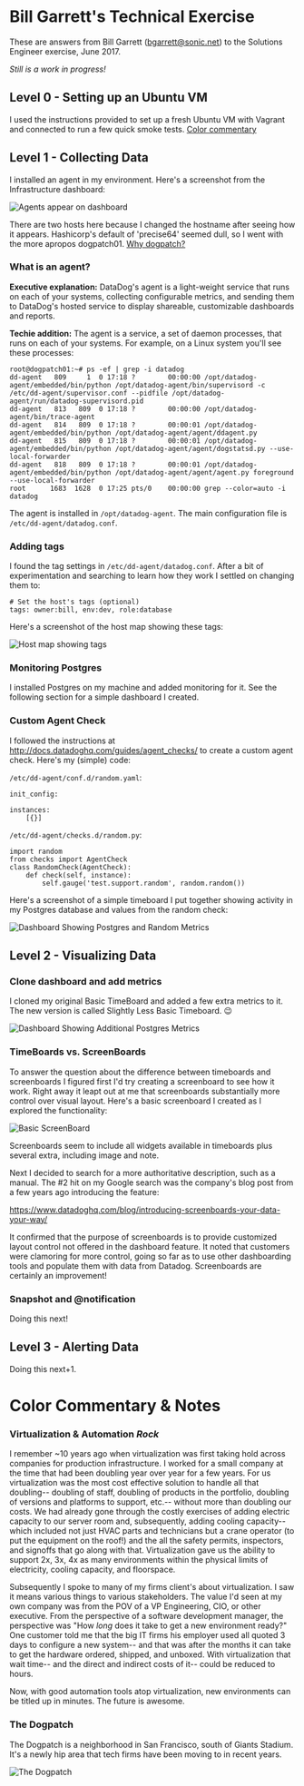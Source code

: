 # Bill Garrett's Technical Exercise

These are answers from Bill Garrett (bgarrett@sonic.net) to the Solutions Engineer exercise, June 2017.

*Still is a work in progress!*

## Level 0 - Setting up an Ubuntu VM
I used the instructions provided to set up a fresh Ubuntu VM with Vagrant and connected to run a few quick smoke tests.
[Color commentary](#virtualization--automation-rock)

## Level 1 - Collecting Data

I installed an agent in my environment. Here's a screenshot from the Infrastructure dashboard:

![Agents appear on dashboard](./screenshots/01-InstalledAgent.png)

There are two hosts here because I changed the hostname after seeing how it appears. Hashicorp's default of 'precise64' seemed dull, so I went with the more apropos dogpatch01. [Why dogpatch?](#the-dogpatch)

### What is an agent?

**Executive explanation:** DataDog's agent is a light-weight service
that runs on each of your systems, collecting configurable metrics,
and sending them to DataDog's hosted service to display shareable,
customizable dashboards and reports.

**Techie addition:** The agent is a service, a set of daemon processes, that runs on each of your systems. For example, on a Linux system you'll see these processes:
```
root@dogpatch01:~# ps -ef | grep -i datadog
dd-agent   809     1  0 17:18 ?        00:00:00 /opt/datadog-agent/embedded/bin/python /opt/datadog-agent/bin/supervisord -c /etc/dd-agent/supervisor.conf --pidfile /opt/datadog-agent/run/datadog-supervisord.pid
dd-agent   813   809  0 17:18 ?        00:00:00 /opt/datadog-agent/bin/trace-agent
dd-agent   814   809  0 17:18 ?        00:00:01 /opt/datadog-agent/embedded/bin/python /opt/datadog-agent/agent/ddagent.py
dd-agent   815   809  0 17:18 ?        00:00:01 /opt/datadog-agent/embedded/bin/python /opt/datadog-agent/agent/dogstatsd.py --use-local-forwarder
dd-agent   818   809  0 17:18 ?        00:00:01 /opt/datadog-agent/embedded/bin/python /opt/datadog-agent/agent/agent.py foreground --use-local-forwarder
root      1683  1628  0 17:25 pts/0    00:00:00 grep --color=auto -i datadog
```
The agent is installed in `/opt/datadog-agent`.
The main configuration file is `/etc/dd-agent/datadog.conf`.

### Adding tags

I found the tag settings in `/etc/dd-agent/datadog.conf`. After a bit of experimentation and searching to learn how they work I settled on changing them to:
```
# Set the host's tags (optional)                                                                
tags: owner:bill, env:dev, role:database
```

Here's a screenshot of the host map showing these tags:

![Host map showing tags](./screenshots/03-HostMapShowingTags.png)

### Monitoring Postgres

I installed Postgres on my machine and added monitoring for it. See the following section for a simple dashboard I created.

### Custom Agent Check

I followed the instructions at http://docs.datadoghq.com/guides/agent_checks/ to create a custom agent check. Here's my (simple) code:

`/etc/dd-agent/conf.d/random.yaml`:
```
init_config:

instances:
    [{}]
```

`/etc/dd-agent/checks.d/random.py`:
```
import random
from checks import AgentCheck
class RandomCheck(AgentCheck):
    def check(self, instance):
        self.gauge('test.support.random', random.random())
```

Here's a screenshot of a simple timeboard I put together showing activity in my Postgres database and values from the random check:

![Dashboard Showing Postgres and Random Metrics](./screenshots/05-TimeboardShowingPostgresAndRandom.png)

## Level 2 - Visualizing Data

### Clone dashboard and add metrics

I cloned my original Basic TimeBoard and added a few extra metrics to it. The new version is called Slightly Less Basic Timeboard. :wink:

![Dashboard Showing Additional Postgres Metrics](./screenshots/06-TimeboardMoreMetrics.png)

### TimeBoards vs. ScreenBoards

To answer the question about the difference between timeboards and screenboards I figured first I'd try creating a screenboard
to see how it work. Right away it leapt out at me that screenboards substantially more control over visual layout. Here's a basic
screenboard I created as I explored the functionality:

![Basic ScreenBoard](./screenshots/07-BasicScreenBoard.png)

Screenboards seem to include all widgets available in timeboards plus several extra, including image and note.

Next I decided to search for a more authoritative description, such as a manual. The \#2 hit on my Google search was
the company's blog post from a few years ago introducing the feature:

https://www.datadoghq.com/blog/introducing-screenboards-your-data-your-way/

It confirmed that the purpose of screenboards is to provide customized layout control not offered in the dashboard feature. It
noted that customers were clamoring for more control, going so far as to use other dashboarding tools and populate them with
data from Datadog. Screenboards are certainly an improvement!

### Snapshot and @notification

Doing this next!

## Level 3 - Alerting Data

Doing this next+1.

# Color Commentary & Notes

### Virtualization & Automation *Rock*
I remember ~10 years ago when virtualization was first taking hold across companies for production infrastructure.
I worked for a small company at the time that had been doubling year over year for a few years. For us virtualization
was the most cost effective solution to handle all that doubling-- doubling of staff, doubling of products in the
portfolio, doubling of versions and platforms to support, etc.-- without more than doubling our costs.
We had already gone through the costly exercises of adding electric capacity to our server room and, subsequently,
adding cooling capacity-- which included not just HVAC parts and technicians but a crane operator (to put the
equipment on the roof!) and the all the safety permits, inspectors, and signoffs that go along with that.
Virtualization gave us the ability to support 2x, 3x, 4x as many environments within the physical limits of
electricity, cooling capacity, and floorspace.

Subsequently I spoke to many of my firms client's about virtualization. I saw it means various things to various
stakeholders. The value I'd seen at my own company was from the POV of a VP Engineering, CIO, or other executive.
From the perspective of a software development manager, the perspective was "How *long* does it take to get a new
environment ready?" One customer told me that the big IT firms his employer used all quoted 3 days to configure a new
system-- and that was after the months it can take to get the hardware ordered, shipped, and unboxed. With
virtualization that wait time-- and the direct and indirect costs of it-- could be reduced to hours.

Now, with good automation tools atop virtualization, new environments can be titled up in minutes. The future is awesome.

### The Dogpatch
The Dogpatch is a neighborhood in San Francisco, south of Giants Stadium. It's a newly hip area that tech firms have been moving to in recent years.

![The Dogpatch](./screenshots/a1-TheDogpatch.png)
